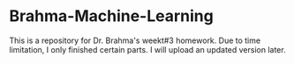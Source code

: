 # Brahma-Machine-Learning
This is a repository for Dr. Brahma's weekt#3 homework.
Due to time limitation, I only finished certain parts. I will upload an updated version later.
